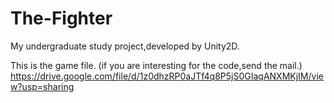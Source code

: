 # The-Fighter
My undergraduate study project,developed by Unity2D.

This is the game file.
(if you are interesting for the code,send the mail.)
https://drive.google.com/file/d/1z0dhzRP0aJTf4q8P5jS0GIaqANXMKjIM/view?usp=sharing

